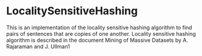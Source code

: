 # LocalitySensitiveHashing
This is an implementation of the locality sensitive hashing algorithm to find pairs of sentences that are copies of one another. Locality sensitive hashing algorithm is described in the document Mining of Massive Datasets by A. Rajaraman and J. Ullman1
